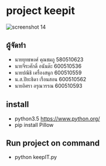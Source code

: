 # project keepit
![screenshot 14](https://user-images.githubusercontent.com/28348565/39327126-49214d62-49c1-11e8-91b3-c5229594532d.png)

## ผู้จัดทำ
- นายยุทธพงศ์ คุณชมภู   580510623
- นายจีระศักดิ์ อนันต๊ะ	    600510536
- นายปณิธิ เครื่องสนุก     600510559
- น.ส.ปิยะธิดา เรือนสอน  600510562
- นายอิศรา อรุณวรรณ     600510593

## install  
- python3.5 https://www.python.org/
- pip install Pillow

## Run project on command 
- python keepIT.py



